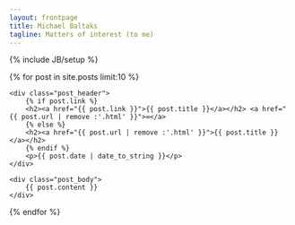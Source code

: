 ```yaml
---
layout: frontpage
title: Michael Baltaks
tagline: Matters of interest (to me)
---
```

{% include JB/setup %}

<div class="content">
{% for post in site.posts limit:10 %}



<div class="post">

    <div class="post_header">
        {% if post.link %}
        <h2><a href="{{ post.link }}">{{ post.title }}</a></h2> <a href="{{ post.url | remove :'.html' }}">∞</a>
        {% else %}
        <h2><a href="{{ post.url | remove :'.html' }}">{{ post.title }}</a></h2>
        {% endif %}
        <p>{{ post.date | date_to_string }}</p>
    </div>

    <div class="post_body">
        {{ post.content }}
    </div>
  </div>



{% endfor %}

</div>
